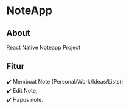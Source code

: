 # NoteApp
## About ##

React Native Noteapp Project

## Fitur ##

:heavy_check_mark: Membuat Note (Personal/Work/Ideas/Lists);\
:heavy_check_mark: Edit Note;\
:heavy_check_mark: Hapus note.
